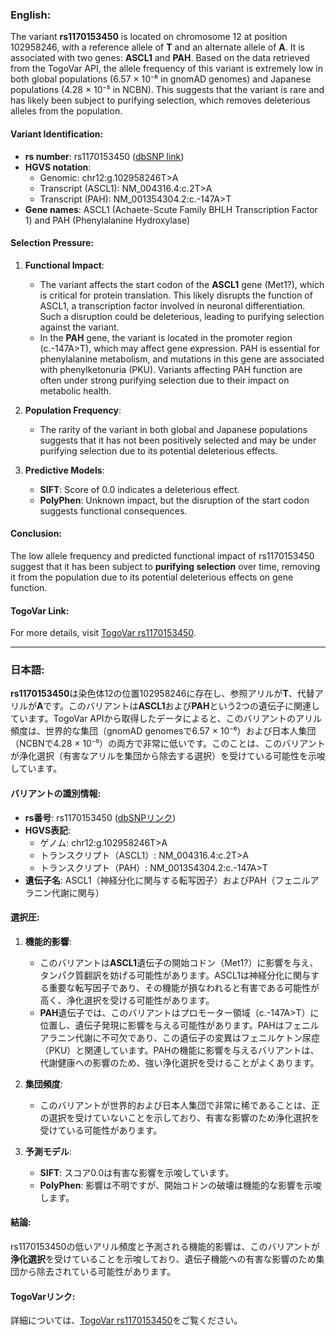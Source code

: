 ### English:
The variant **rs1170153450** is located on chromosome 12 at position 102958246, with a reference allele of **T** and an alternate allele of **A**. It is associated with two genes: **ASCL1** and **PAH**. Based on the data retrieved from the TogoVar API, the allele frequency of this variant is extremely low in both global populations (6.57 × 10⁻⁶ in gnomAD genomes) and Japanese populations (4.28 × 10⁻⁵ in NCBN). This suggests that the variant is rare and has likely been subject to purifying selection, which removes deleterious alleles from the population.

#### Variant Identification:
- **rs number**: rs1170153450 ([dbSNP link](https://identifiers.org/dbsnp/rs1170153450))
- **HGVS notation**:
  - Genomic: chr12:g.102958246T>A
  - Transcript (ASCL1): NM_004316.4:c.2T>A
  - Transcript (PAH): NM_001354304.2:c.-147A>T
- **Gene names**: ASCL1 (Achaete-Scute Family BHLH Transcription Factor 1) and PAH (Phenylalanine Hydroxylase)

#### Selection Pressure:
1. **Functional Impact**: 
   - The variant affects the start codon of the **ASCL1** gene (Met1?), which is critical for protein translation. This likely disrupts the function of ASCL1, a transcription factor involved in neuronal differentiation. Such a disruption could be deleterious, leading to purifying selection against the variant.
   - In the **PAH** gene, the variant is located in the promoter region (c.-147A>T), which may affect gene expression. PAH is essential for phenylalanine metabolism, and mutations in this gene are associated with phenylketonuria (PKU). Variants affecting PAH function are often under strong purifying selection due to their impact on metabolic health.

2. **Population Frequency**:
   - The rarity of the variant in both global and Japanese populations suggests that it has not been positively selected and may be under purifying selection due to its potential deleterious effects.

3. **Predictive Models**:
   - **SIFT**: Score of 0.0 indicates a deleterious effect.
   - **PolyPhen**: Unknown impact, but the disruption of the start codon suggests functional consequences.

#### Conclusion:
The low allele frequency and predicted functional impact of rs1170153450 suggest that it has been subject to **purifying selection** over time, removing it from the population due to its potential deleterious effects on gene function.

#### TogoVar Link:
For more details, visit [TogoVar rs1170153450](https://togovar.org/variant/tgv380877758).

---

### 日本語:
**rs1170153450**は染色体12の位置102958246に存在し、参照アリルが**T**、代替アリルが**A**です。このバリアントは**ASCL1**および**PAH**という2つの遺伝子に関連しています。TogoVar APIから取得したデータによると、このバリアントのアリル頻度は、世界的な集団（gnomAD genomesで6.57 × 10⁻⁶）および日本人集団（NCBNで4.28 × 10⁻⁵）の両方で非常に低いです。このことは、このバリアントが浄化選択（有害なアリルを集団から除去する選択）を受けている可能性を示唆しています。

#### バリアントの識別情報:
- **rs番号**: rs1170153450 ([dbSNPリンク](https://identifiers.org/dbsnp/rs1170153450))
- **HGVS表記**:
  - ゲノム: chr12:g.102958246T>A
  - トランスクリプト（ASCL1）: NM_004316.4:c.2T>A
  - トランスクリプト（PAH）: NM_001354304.2:c.-147A>T
- **遺伝子名**: ASCL1（神経分化に関与する転写因子）およびPAH（フェニルアラニン代謝に関与）

#### 選択圧:
1. **機能的影響**:
   - このバリアントは**ASCL1**遺伝子の開始コドン（Met1?）に影響を与え、タンパク質翻訳を妨げる可能性があります。ASCL1は神経分化に関与する重要な転写因子であり、その機能が損なわれると有害である可能性が高く、浄化選択を受ける可能性があります。
   - **PAH**遺伝子では、このバリアントはプロモーター領域（c.-147A>T）に位置し、遺伝子発現に影響を与える可能性があります。PAHはフェニルアラニン代謝に不可欠であり、この遺伝子の変異はフェニルケトン尿症（PKU）と関連しています。PAHの機能に影響を与えるバリアントは、代謝健康への影響のため、強い浄化選択を受けることがよくあります。

2. **集団頻度**:
   - このバリアントが世界的および日本人集団で非常に稀であることは、正の選択を受けていないことを示しており、有害な影響のため浄化選択を受けている可能性があります。

3. **予測モデル**:
   - **SIFT**: スコア0.0は有害な影響を示唆しています。
   - **PolyPhen**: 影響は不明ですが、開始コドンの破壊は機能的な影響を示唆します。

#### 結論:
rs1170153450の低いアリル頻度と予測される機能的影響は、このバリアントが**浄化選択**を受けていることを示唆しており、遺伝子機能への有害な影響のため集団から除去されている可能性があります。

#### TogoVarリンク:
詳細については、[TogoVar rs1170153450](https://togovar.org/variant/tgv380877758)をご覧ください。